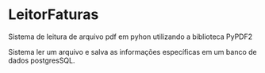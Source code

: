 # LeitorFaturas

Sistema de leitura de arquivo pdf em pyhon utilizando a biblioteca PyPDF2

Sistema ler um arquivo e salva as informações específicas em um banco de dados postgresSQL.
